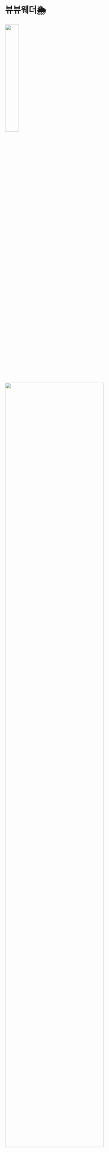 # 뷰뷰웨더🌦️

<img src="https://github.com/cho-hyeonjin/vue-view-weather/assets/78816754/5d5348da-3ba1-4634-879c-474510aadb1d" width="30%"/>
<img width="80%" src="https://github.com/cho-hyeonjin/vue-view-weather/assets/78816754/f232e74a-ab90-43e3-a88b-9361a1b74e50">


---

### ⚙️ 프로젝트 셋업

> `yarn` 또는 `yarn install`

### 🧑🏻‍💻 개발 모드에서 실행

> `yarn serve`

### 🔗 배포 링크

> []()
